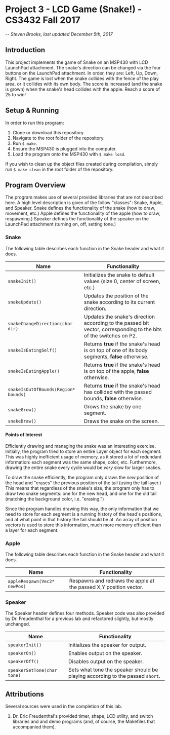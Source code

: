 # Project 3 - LCD Game (Snake!) - CS3432 Fall 2017
--
*Steven Brooks, last updated December 5th, 2017*
## Introduction
This project implements the game of Snake on an MSP430 with LCD LaunchPad attachment. The snake's direction can be changed via the four buttons on the LaunchPad attachment. In order, they are: Left, Up, Down, Right. The game is lost when the snake collides with the fence of the play area, or it collides with its own body. The score is increased (and the snake is grown) when the snake's head collides with the apple. Reach a score of 25 to win!

## Setup & Running
In order to run this program:

1. Clone or download this repository.
2. Navigate to the root folder of the repository.
3. Run `$ make`.
4. Ensure the MSP430 is plugged into the computer.
5. Load the program onto the MSP430 with `$ make load`.

If you wish to clean up the object files created during compilation, simply run `$ make clean` in the root folder of the repository.

## Program Overview
The program makes use of several provided libraries that are not described here. A high level description is given of the follow "classes": Snake, Apple, and Speaker. Snake defines the functionality of the snake (how to draw, movement, etc.) Apple defines the functionality of the apple (how to draw, respawning.) Speaker defines the functionality of the speaker on the LaunchPad attachment (turning on, off, setting tone.)

### Snake
The following table describes each function in the Snake header and what it does.

| Name | Functionality  |
|---|---|
|  `snakeInit()` |  Initializes the snake to default values (size 0, center of screen, etc.)|
|  `snakeUpdate()` | Updates the position of the snake according to its current direction. |
|  `snakeChangeDirection(char dir)` | Updates the snake's direction according to the passed bit vector, corresponding to the bits of the switches on P2. |
|  `snakeIsEatingSelf()` | Returns **true** if the snake's head is on top of one of its body segments, **false** otherwise. |
|  `snakeIsEatingApple()` | Returns **true** if the snake's head is on top of the apple, **false** otherwise. |
|  `snakeIsOutOfBounds(Region* bounds)` | Returns **true** if the snake's head has collided with the passed bounds, **false** otherwise. |
|  `snakeGrow()` | Grows the snake by one segment. |
|  `snakeDraw()` | Draws the snake on the screen. |

#### Points of Interest
Efficiently drawing and managing the snake was an interesting exercise. Initially, the program tried to store an entire Layer object for each segment. This was highly inefficient usage of memory, as it stored a lot of redundant information: each segment was the same shape, color, etc. Furthermore, drawing the entire snake every cycle would be *very* slow for larger snakes.

To draw the snake efficiently, the program only draws the *new* position of the head and "erases" the previous position of the tail (using the tail layer.) This means that regardless of the snake's size, the program only has to draw two snake segments: one for the new head, and one for the old tail (matching the background color, i.e. "erasing.")

Since the program handles drawing this way, the only information that we need to store for each segment is a running history of the head's positions, and at what point in that history the tail should be at. An array of position vectors is used to store this information, much more memory efficient than a layer for each segment.

### Apple
The following table describes each function in the Snake header and what it does.

| Name | Functionality  |
|---|---|
|  `appleRespawn(Vec2* newPos)` |  Respawns and redraws the apple at the passed X,Y position vector. |

### Speaker
The Speaker header defines four methods. Speaker code was also provided by Dr. Freudenthal for a previous lab and refactored slightly, but mostly unchanged.

| Name | Functionality  |
|---|---|
|  `speakerInit()` |  Initializes the speaker for output. |
|  `speakerOn()` |  Enables output on the speaker. |
|  `speakerOff()` |  Disables output on the speaker. |
|  `speakerSetTone(char tone)` | Sets what tone the speaker should be playing according to the passed `short`. |

## Attributions
Several sources were used in the completion of this lab.

1. Dr. Eric Freudenthal's provided timer, shape, LCD utility, and switch libraries and and demo programs (and, of course, the Makefiles that accompanied them).
